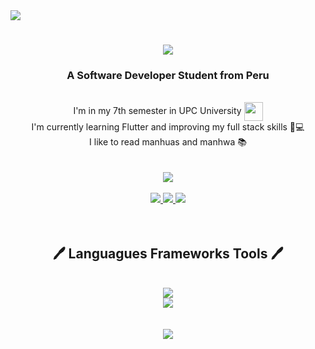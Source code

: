 <img aligh="right" src="https://visitor-badge.laobi.icu/badge?page_id=MichelleFMB.MichelleFMB" />

<h1 align="center">
  <img src="https://readme-typing-svg.herokuapp.com/?font=Fira+Code&center=true&vCenter=true&pause=1000&color=F73BB4FF&width=435&lines=Hi!+I'm+Michelle+Moreno!;" />
</h1>

<h3 align= "center">
  A Software Developer Student from Peru
</h3>

<br/>

<div align="center">
  I'm in my 7th semester in UPC University <img src="https://github.com/MichelleFMB/MichelleFMB/assets/102604395/44345cf9-425f-42ef-bcea-52a33893de90" width="30" height="30" align="center"/><br>
  I'm currently learning Flutter and improving my full stack skills 📝💻 <br>
  I like to read manhuas and manhwa 📚
</div>

<br/>

<br/>

<div align= "center">
  <img src="https://github-readme-stats.vercel.app/api?username=MichelleFMB&show_icons=true&theme=jolly"/>
</div>

<br/>

<div align="center">
  <a href="mailto:pedro.sales.michelle.morenobest@gmail.com">
  <img src= "https://img.shields.io/badge/Gmail-333333?style=for-the-badge&logo=gmail&logoColor=red" target="_blank"/>
  </a>

  <a href="https://www.linkedin.com/in/michelle-moreno-best-1ba33b297" target="_blank">
    <img src="https://img.shields.io/badge/LinkedIn-0077B5?style=for-the-badge&logo=linkedin&logoColor=white" />
  </a>
  
  <a href="https://tu_portfolio.com" target="_blank">
    <img src="https://img.shields.io/badge/Portfolio-FF69B4?style=for-the-badge&logo=portfolio&logoColor=white" />
  </a>
</div>

<br/>
<br/>

<h2 align="center"> 🖊️ Languagues Frameworks Tools 🖊️</h2>
<br/>
<div align="center">
  <a href="https://skillicons.dev">
    <img src="https://skillicons.dev/icons?i=nodejs,github,python,javascript,typescript,express,firebase,vercel,mongodb,azure,c,cs,cpp,java"/><br>
    <img src="https://skillicons.dev/icons?i=react,bootstrap,mysql,postgresql,html,css,tailwind,vscode,docker,figma,git,ae,atom,aws,blender,discord,dotnet,idea,ai,ps,pr,jenkins,postman,unity,vite,vue,xd,wordpress"/>

  </a>
</div>

<br/>
<br/>

<div align="center">
  <img src="https://github.com/MichelleFMB/MichelleFMB/assets/102604395/6379365b-093d-4a8a-8773-08c7aec65c82"/>
</div>
